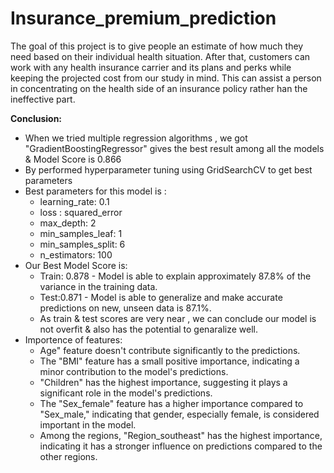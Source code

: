 # Insurance_premium_prediction

The goal of this project is to give people an estimate of how much they need based on
their individual health situation. After that, customers can work with any health 
insurance carrier and its plans and perks while keeping the projected cost from our 
study in mind. This can assist a person in concentrating on the health side of an 
insurance policy rather han the ineffective part.


**Conclusion:** 

* When we tried multiple regression algorithms , we got "GradientBoostingRegressor" gives the best result among all the models & Model Score is 0.866
* By performed hyperparameter tuning using GridSearchCV to get best parameters
* Best parameters for this model is :
    * learning_rate: 0.1
    * loss : squared_error
    * max_depth: 2
    * min_samples_leaf: 1
    * min_samples_split: 6
    * n_estimators: 100
* Our Best Model Score is:
    * Train: 0.878 - Model is able to explain approximately 87.8% of the variance in the training data.
    * Test:0.871 - Model is able to generalize and make accurate predictions on new, unseen data is 87.1%.
    * As train & test scores are very near , we can conclude our model is not overfit & also has the potential to genaralize well.
* Importence of features:
    * Age" feature doesn't contribute significantly to the predictions.
    * The "BMI" feature has a small positive importance, indicating a minor contribution to the model's predictions.
    * "Children" has the highest importance, suggesting it plays a significant role in the model's predictions.
    * The "Sex_female" feature has a higher importance compared to "Sex_male," indicating that gender, especially female, is considered important in the model.
    * Among the regions, "Region_southeast" has the highest importance, indicating it has a stronger influence on predictions compared to the other regions.

